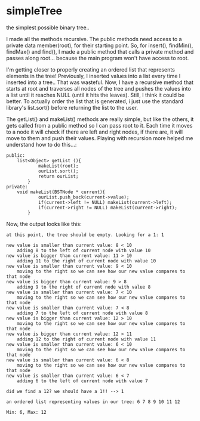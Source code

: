 # simpleTree
the simplest possible binary tree.. 

I made all the methods recursive. The public methods need access to a private data member(root), for their starting point. So, for insert(), findMin(), findMax() and find(), I made a public method that calls a private method and passes along root... because the main program won't have access to root.

I'm getting closer to properly creating an ordered list that represents elements in the tree! Previously, I inserted values into a list every time I inserted into a tree.. That was wasteful. Now, I have a recursive method that starts at root and traverses all nodes of the tree and pushes the values into a list until it reaches NULL (until it hits the leaves). Still, I think it could be better. To actually order the list that is generated, i just use the standard library's list.sort() before returning the list to the user.

The getList() and makeList() methods are really simple, but like the others, it gets called from a public method so I can pass root to it. Each time it moves to a node it will check if there are left and right nodes, if there are, it will move to them and push their values. Playing with recursion more helped me understand how to do this...:
```
public:
	list<Object> getList (){
        	makeList(root);
        	ourList.sort();
        	return ourList;
        }
private:
	void makeList(BSTNode * current){
	      	ourList.push_back(current->value);
	      	if(current->left != NULL) makeList(current->left);
	      	if(current->right != NULL) makeList(current->right);
      	}
```

Now, the output looks like this:
```
at this point, the tree should be empty. Looking for a 1: 1

new value is smaller than current value: 8 < 10
	adding 8 to the left of current node with value 10
new value is bigger than current value: 11 > 10
	adding 11 to the right of current node with value 10
new value is smaller than current value: 9 < 10
	moving to the right so we can see how our new value compares to that node
new value is bigger than current value: 9 > 8
	adding 9 to the right of current node with value 8
new value is smaller than current value: 7 < 10
	moving to the right so we can see how our new value compares to that node
new value is smaller than current value: 7 < 8
	adding 7 to the left of current node with value 8
new value is bigger than current value: 12 > 10
	moving to the right so we can see how our new value compares to that node
new value is bigger than current value: 12 > 11
	adding 12 to the right of current node with value 11
new value is smaller than current value: 6 < 10
	moving to the right so we can see how our new value compares to that node
new value is smaller than current value: 6 < 8
	moving to the right so we can see how our new value compares to that node
new value is smaller than current value: 6 < 7
	adding 6 to the left of current node with value 7
	
did we find a 12? we should have a 1!! --> 1

an ordered list representing values in our tree: 6 7 8 9 10 11 12 

Min: 6, Max: 12
```


